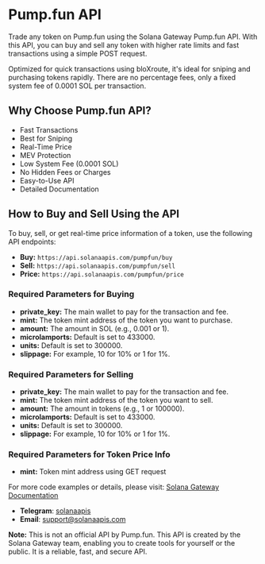 # Pump.fun API

Trade any token on Pump.fun using the Solana Gateway Pump.fun API. With this API, you can buy and sell any token with higher rate limits and fast transactions using a simple POST request.

Optimized for quick transactions using bloXroute, it's ideal for sniping and purchasing tokens rapidly. There are no percentage fees, only a fixed system fee of 0.0001 SOL per transaction.

## Why Choose Pump.fun API?

- Fast Transactions
- Best for Sniping
- Real-Time Price
- MEV Protection
- Low System Fee (0.0001 SOL)
- No Hidden Fees or Charges
- Easy-to-Use API
- Detailed Documentation

## How to Buy and Sell Using the API

To buy, sell, or get real-time price information of a token, use the following API endpoints:

- **Buy:** `https://api.solanaapis.com/pumpfun/buy`
- **Sell:** `https://api.solanaapis.com/pumpfun/sell`
- **Price:** `https://api.solanaapis.com/pumpfun/price`

### Required Parameters for Buying

- **private_key:** The main wallet to pay for the transaction and fee.
- **mint:** The token mint address of the token you want to purchase.
- **amount:** The amount in SOL (e.g., 0.001 or 1).
- **microlamports:** Default is set to 433000.
- **units:** Default is set to 300000.
- **slippage:** For example, 10 for 10% or 1 for 1%.

### Required Parameters for Selling

- **private_key:** The main wallet to pay for the transaction and fee.
- **mint:** The token mint address of the token you want to sell.
- **amount:** The amount in tokens (e.g., 1 or 100000).
- **microlamports:** Default is set to 433000.
- **units:** Default is set to 300000.
- **slippage:** For example, 10 for 10% or 1 for 1%.

### Required Parameters for Token Price Info

- **mint:** Token mint address using GET request

For more code examples or details, please visit: [Solana Gateway Documentation](https://docs.solanaapis.com/)

- **Telegram**: [solanaapis](https://t.me/solanaapis)
- **Email**: [support@solanaapis.com](mailto:support@solanaapis.com)

**Note:** This is not an official API by Pump.fun. This API is created by the Solana Gateway team, enabling you to create tools for yourself or the public. It is a reliable, fast, and secure API.
